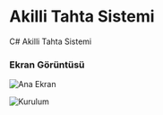 # Akilli Tahta Sistemi
C# Akilli Tahta Sistemi

### Ekran Görüntüsü
![Ana Ekran](https://i.imgur.com/ToBYmKD.png)

![Kurulum](https://i.imgur.com/ljxhfxW.png)
